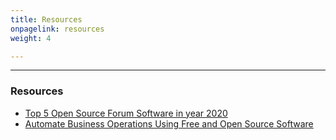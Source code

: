 ```yaml
---
title: Resources
onpagelink: resources
weight: 4

---
```


- - - - - -

### Resources

- [Top 5 Open Source Forum Software in year 2020](https://blog.containerize.com/2020/10/09/top-5-open-source-forum-software-in-year-2020/ "Top 5 Open Source Forum Software in year 2020")
- [Automate Business Operations Using Free and Open Source Software](https://blog.containerize.com/2020/08/27/automate-business-operations-using-open-source-software/ "Automate Business Operations Using Free and Open Source Software")
 